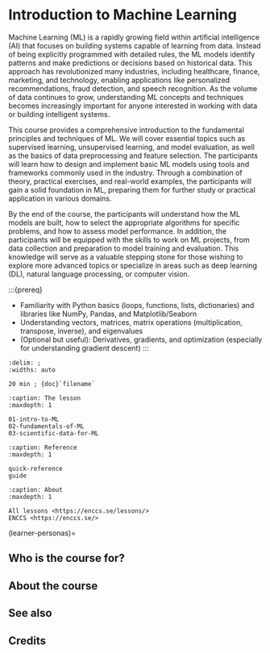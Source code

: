 # Introduction to Machine Learning


Machine Learning (ML) is a rapidly growing field within artificial intelligence (AI) that focuses on building systems capable of learning from data. Instead of being explicitly programmed with detailed rules, the ML models identify patterns and make predictions or decisions based on historical data. This approach has revolutionized many industries, including healthcare, finance, marketing, and technology, enabling applications like personalized recommendations, fraud detection, and speech recognition. As the volume of data continues to grow, understanding ML concepts and techniques becomes increasingly important for anyone interested in working with data or building intelligent systems.

This course provides a comprehensive introduction to the fundamental principles and techniques of ML. We will cover essential topics such as supervised learning, unsupervised learning, and model evaluation, as well as the basics of data preprocessing and feature selection. The participants will learn how to design and implement basic ML models using tools and frameworks commonly used in the industry. Through a combination of theory, practical exercises, and real-world examples, the participants will gain a solid foundation in ML, preparing them for further study or practical application in various domains.

By the end of the course, the participants will understand how the ML models are built, how to select the appropriate algorithms for specific problems, and how to assess model performance. In addition, the participants will be equipped with the skills to work on ML projects, from data collection and preparation to model training and evaluation. This knowledge will serve as a valuable stepping stone for those wishing to explore more advanced topics or specialize in areas such as deep learning (DL), natural language processing, or computer vision.


:::{prereq}
- Familiarity with Python basics (loops, functions, lists, dictionaries) and libraries like NumPy, Pandas, and Matplotlib/Seaborn
- Understanding vectors, matrices, matrix operations (multiplication, transpose, inverse), and eigenvalues
- (Optional but useful): Derivatives, gradients, and optimization (especially for understanding gradient descent)
:::



```{csv-table}
:delim: ;
:widths: auto

20 min ; {doc}`filename`
```


```{toctree}
:caption: The lesson
:maxdepth: 1

01-intro-to-ML
02-fundamentals-of-ML
03-scientific-data-for-ML
```



```{toctree}
:caption: Reference
:maxdepth: 1

quick-reference
guide
```


```{toctree}
:caption: About
:maxdepth: 1

All lessons <https://enccs.se/lessons/>
ENCCS <https://enccs.se/>
```


(learner-personas)=

## Who is the course for?


## About the course

## See also

## Credits
